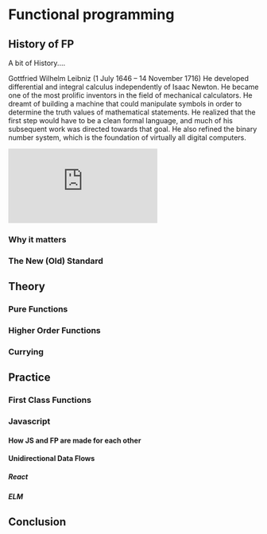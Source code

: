 # Functional programming

## History of FP

A bit of History....

Gottfried Wilhelm Leibniz (1 July 1646 – 14 November 1716)
He developed differential and integral calculus independently of Isaac Newton.  He became one of the most prolific inventors in the field of mechanical calculators.
He dreamt of building a machine that could manipulate symbols in order to determine the truth values of mathematical statements. He realized that the first step would have to be a clean formal language, and much of his subsequent work was directed towards that goal. 
He also refined the binary number system, which is the foundation of virtually all digital computers.

![Leibniz By Christoph Bernhard Francke - Herzog Anton Ulrich-Museum Braunschweig, Public Domain](https://commons.wikimedia.org/w/index.php?curid=57268659)

### Why it matters

### The New (Old) Standard

## Theory

### Pure Functions

### Higher Order Functions

### Currying

## Practice

### First Class Functions

### Javascript

#### How JS and FP are made for each other

#### Unidirectional Data Flows

##### React

##### ELM

## Conclusion

